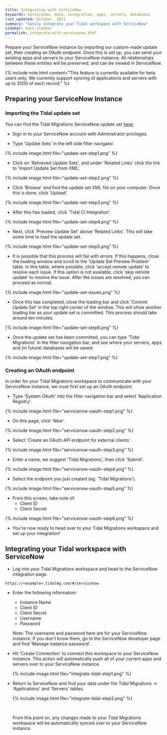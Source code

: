 ```yaml
---
title: Integrating with ServiceNow
keywords: servicenow, data, integration, apps, servers, databases
last_updated: October, 2021
summary: "Easily integrate your Tidal workspace with ServiceNow"
sidebar: main_sidebar
permalink: integrate-with-servicenow.html
---
```


Prepare your ServiceNow instance by importing our custom-made update set, then creating an OAuth endpoint. Once this is set up, you can send your existing apps and servers to your ServiceNow instance. All relationships between these entities will be preserved, and can be viewed in ServiceNow.  



{% include note.html content="This feature is currently available for beta users only.
We currently support syncing of applications and servers with up to 3000 of each record." %}


## Preparing your ServiceNow Instance

### Importing the Tidal update set

You can find the Tidal Migrations ServiceNow update set [here](https://github.com/tidalmigrations/service-now/blob/master/Tidal%20SN%20CMDB%20Integration.xml):



- Sign in to your ServiceNow account with Administrator privileges.

- Type 'Update Sets' in the left side filter navigator.

{% include image.html file="update-set-step1.png" %}

-  Click on 'Retrieved Update Sets', and under 'Related Links' click the link to 'Import Update Set from XML'.

{% include image.html file="update-set-step2.png" %}

- Click 'Browse' and find the update set XML file on your computer. Once this is done, click 'Upload'. 

{% include image.html file="update-set-step3.png" %}

- After this has loaded, click 'Tidal CI Integration'.

{% include image.html file="update-set-step4.png" %}

- Next, click 'Preview Update Set' above 'Related Links'. This will take some time to load the update set.

{% include image.html file="update-set-step5.png" %}

- It is possible that this process will fail with errors. If this happens, close the loading window and scroll to the 'Update Set Preview Problem' table. In this table, where possible, click 'accept remote update' to resolve each issue. If this option is not available, click 'skip remote update' to resolve the issue. After the issues are resolved, you can proceed as normal.

{% include image.html file="update-set-issues.png" %}

- Once this has completed, close the loading bar and click 'Commit Update Set' in the top right corner of the window. This will show another loading bar as your update set is committed. This process should take around ten minutes.

{% include image.html file="update-set-step6.png" %}

- Once the update set has been committed, you can type 'Tidal Migrations' in the filter navigation bar, and see where your servers, apps and (in future) databases will be saved.

{% include image.html file="update-set-step7.png" %}

### Creating an OAuth endpoint

In order for your Tidal Migrations workspace to communicate with your ServiceNow instance, we must first set up an OAuth endpoint.

- Type 'System OAuth' into the filter navigation bar and select 'Application Registry'.

{% include image.html file="servicenow-oauth-step1.png" %}

- On this page, click 'New'.

{% include image.html file="servicenow-oauth-step2.png" %}

- Select 'Create an OAuth API endpoint for external clients'.

{% include image.html file="servicenow-oauth-step3.png" %}

- Enter a name, we suggest 'Tidal Migrations', then click 'Submit'.

{% include image.html file="servicenow-oauth-step4.png" %}

- Select the endpoint you just created (eg. 'Tidal Migrations').

{% include image.html file="servicenow-oauth-step5.png" %}

- From this screen, take note of:
     - Client ID
     - Client Secret

{% include image.html file="servicenow-oauth-step6.png" %}

- You're now ready to head over to your Tidal Migrations workspace and set up your integration!

## Integrating your Tidal workspace with ServiceNow

- Log into your Tidal Migrations workspace and head to the ServiceNow integration page.

`` https://<example>.tidalmg.com/#/servicenow ``

- Enter the following information:
    - Instance Name
    - Client ID
    - Client Secret
    - Username
    - Password

  Note: The username and password here are for your ServiceNow instance. If you don't know them, go to the ServiceNow developer page and find 'Manage instance password'. 

- Hit 'Create Connection' to connect this workspace to your ServiceNow instance. This action will automatically push all of your current apps and servers over to your ServiceNow instance.

  {% include image.html file="integrate-tidal-step1.png" %}

- Return to ServiceNow and find your data under the Tidal Migrations -> 'Applications' and 'Servers' tables.

  {% include image.html file="integrate-tidal-step2.png" %}

  <br/>
  
  From this point on, any changes made to your Tidal Migrations workspace will be automatically synced over to your ServiceNow instance.  
  